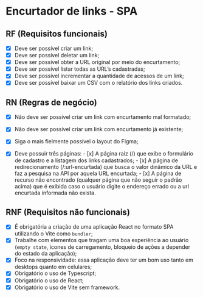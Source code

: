 
# Encurtador de links - SPA

## RF (Requisitos funcionais)

  - [x]  Deve ser possível criar um link;
  - [x]  Deve ser possível deletar um link;
  - [x]  Deve ser possível obter a URL original por meio do encurtamento;
  - [x]  Deve ser possível listar todas as URL’s cadastradas;
  - [x]  Deve ser possível incrementar a quantidade de acessos de um link;
  - [x]  Deve ser possível baixar um CSV com o relatório dos links criados.

## RN (Regras de negócio)

  - [x]  Não deve ser possível criar um link com encurtamento mal formatado;
  - [x]  Não deve ser possível criar um link com encurtamento já existente;
  - [x]  Siga o mais fielmente possível o layout do Figma;
  - [x]  Deve possuir três páginas:
    - [x]  A página raiz (/) que exibe o formulário de cadastro e a listagem dos links cadastrados;
    - [x]  A página de redirecionamento (/:url-encurtada) que busca o valor dinâmico da URL e faz a pesquisa na API por aquela URL encurtada;
    - [x]  A página de recurso não encontrado (qualquer página que não seguir o padrão acima) que é exibida caso o usuário digite o endereço errado ou a url encurtada informada não exista.
    

## RNF (Requisitos não funcionais)

  - [x]  É obrigatória a criação de uma aplicação React no formato SPA utilizando o Vite como `bundler`;
  - [x]  Trabalhe com elementos que tragam uma boa experiência ao usuário (`empty state`, ícones de carregamento, bloqueio de ações a depender do estado da aplicação);
  - [x]  Foco na responsividade: essa aplicação deve ter um bom uso tanto em desktops quanto em celulares;
  - [x]  Obrigatório o uso de Typescript;
  - [x]  Obrigatório o uso de React;
  - [x]  Obrigatório o uso de Vite sem framework.

